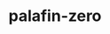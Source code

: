 ---
id: 964
title: palafin-zero
types: [water]
image: https://raw.githubusercontent.com/PokeAPI/sprites/master/sprites/pokemon/964.png
---